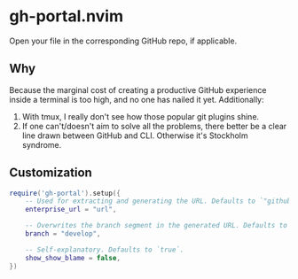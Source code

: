 # gh-portal.nvim

Open your file in the corresponding GitHub repo, if applicable.

## Why

Because the marginal cost of creating a productive GitHub experience inside a
terminal is too high, and no one has nailed it yet. Additionally:

1. With tmux, I really don't see how those popular git plugins shine.
2. If one can't/doesn't aim to solve all the problems, there better be a clear line drawn between GitHub and CLI. Otherwise it's Stockholm syndrome.

## Customization

```lua
require('gh-portal').setup({
    -- Used for extracting and generating the URL. Defaults to `"github.com"`.
    enterprise_url = "url",

    -- Overwrites the branch segment in the generated URL. Defaults to `"main"`.
    branch = "develop",

    -- Self-explanatory. Defaults to `true`.
    show_show_blame = false,
})
```
